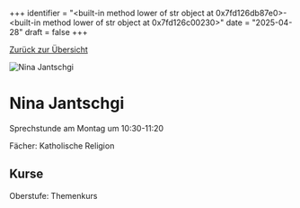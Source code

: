 
+++
identifier = "<built-in method lower of str object at 0x7fd126db87e0>-<built-in method lower of str object at 0x7fd126c00230>"
date = "2025-04-28"
draft = false
+++

 [Zurück zur Übersicht](/schule/personen/)

<div class="row">
<div class="column">
<img src="/images/personal/Jantschgi.jpg" alt="Nina Jantschgi"> 
</div>
<div class="column">

# Nina Jantschgi

Sprechstunde am Montag um 10:30-11:20

Fächer: Katholische Religion





## Kurse



Oberstufe: Themenkurs



</div>
</div> 

